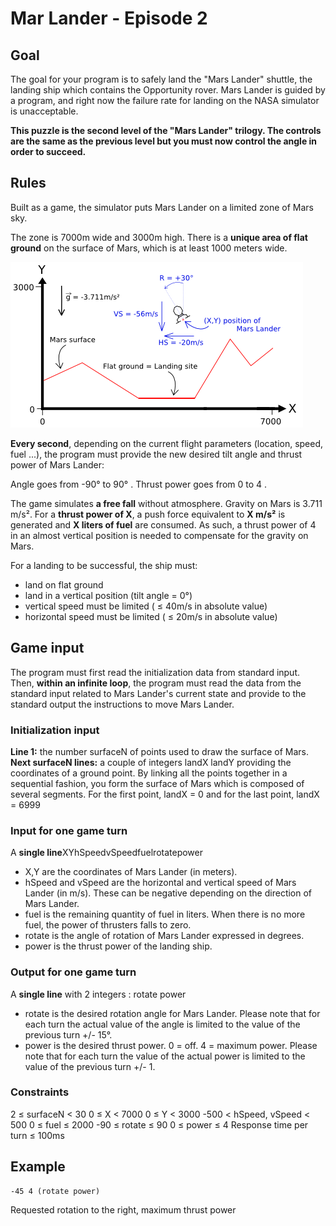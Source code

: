# Mar Lander - Episode 2

## Goal

The goal for your program is to safely land the "Mars Lander" shuttle, the landing ship which contains the Opportunity rover. Mars Lander is guided by a program, and right now the failure rate for landing on the NASA simulator is unacceptable.

**This puzzle is the second level of the "Mars Lander" trilogy. The controls are the same as the previous level but you must now control the angle in order to succeed.**  

## Rules

Built as a game, the simulator puts Mars Lander on a limited zone of Mars sky.

The zone is 7000m wide and 3000m high. There is a **unique area of flat ground** on the surface of Mars, which is at least 1000 meters wide.  

![](.\marslander.png)

**Every second**, depending on the current flight parameters (location, speed, fuel ...), the program must provide the new desired tilt angle and thrust power of Mars Lander:

Angle goes from -90° to 90° . Thrust power goes from 0 to 4 .

The game simulates **a free fall**  without atmosphere. Gravity on Mars is 3.711 m/s². For a **thrust power of X**, a push force equivalent to **X m/s²** is generated and **X liters of fuel** are consumed. As such, a thrust power of 4 in an almost vertical position is needed to compensate for the gravity on Mars.

For a landing to be successful, the ship must:

- land on flat ground
- land in a vertical position (tilt angle = 0°)
- vertical speed must be limited ( ≤ 40m/s in absolute value)
- horizontal speed must be limited ( ≤ 20m/s in absolute value)

## Game input

The program must first read the initialization data from standard input. Then, **within an infinite loop**, the program must read the data from the standard input related to Mars Lander's current state and provide to the standard output the instructions to move Mars Lander.

### Initialization input

**Line 1:** the number surfaceN of points used to draw the surface of Mars.
**Next surfaceN lines:** a couple of integers landX landY providing the coordinates of a ground point. By linking all the points together in a sequential fashion, you form the surface of Mars which is composed of several segments. For the first point, landX = 0 and for the last point, landX = 6999

### Input for one game turn

A **single line**XYhSpeedvSpeedfuelrotatepower

- X,Y are the coordinates of Mars Lander (in meters).
- hSpeed and vSpeed are the horizontal and vertical speed of Mars Lander (in m/s). These can be negative depending on the direction of Mars Lander.
- fuel is the remaining quantity of fuel in liters. When there is no more fuel, the power of thrusters falls to zero.
- rotate is the angle of rotation of Mars Lander expressed in degrees.
- power is the thrust power of the landing ship.

### Output for one game turn

A **single line** with 2 integers : rotate power

- rotate is the desired rotation angle for Mars Lander. Please note that for each turn the actual value of the angle is limited to the value of the previous turn +/- 15°.
- power is the desired thrust power. 0 = off. 4 = maximum power. Please note that for each turn the value of the actual power is limited to the value of the previous turn +/- 1.

### Constraints

2 ≤ surfaceN < 30
0 ≤ X < 7000
0 ≤ Y < 3000
-500 < hSpeed, vSpeed < 500
0 ≤ fuel ≤ 2000
-90 ≤ rotate ≤ 90
0 ≤ power ≤ 4
Response time per turn ≤ 100ms

## Example

```
-45 4 (rotate power)
```

Requested rotation to the right, maximum thrust power